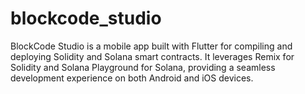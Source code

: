 # blockcode_studio
BlockCode Studio is a mobile app built with Flutter for compiling and deploying Solidity and Solana smart contracts. It leverages Remix for Solidity and Solana Playground for Solana, providing a seamless development experience on both Android and iOS devices.
